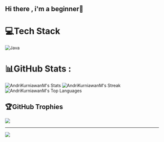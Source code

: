## Hi there , i'm a beginner👋

<!--
**AndriKurniawanM/AndriKurniawanM** is a ✨ _special_ ✨ repository because its `README.md` (this file) appears on your GitHub profile.

Here are some ideas to get you started:

- 🔭 I’m currently working on ...
- 🌱 I’m currently learning ...
- 👯 I’m looking to collaborate on ...
- 🤔 I’m looking for help with ...
- 💬 Ask me about ...
- 📫 How to reach me: ...
- 😄 Pronouns: ...
- ⚡ Fun fact: ...
-->

# 💻Tech Stack
![Java](https://img.shields.io/badge/java-%23ED8B00.svg?style=for-the-badge&logo=java&logoColor=white)
# 📊GitHub Stats :
![AndriKurniawanM's Stats](https://github-readme-stats.vercel.app/api?username=AndriKurniawanM&theme=vue-dark&show_icons=true&hide_border=true&count_private=true)
![AndriKurniawanM's Streak](https://github-readme-streak-stats.herokuapp.com/?user=AndriKurniawanM&theme=vue-dark&hide_border=true)
![AndriKurniawanM's Top Languages](https://github-readme-stats.vercel.app/api/top-langs/?username=AndriKurniawanM&theme=vue-dark&show_icons=true&hide_border=true&layout=compact)

## 🏆GitHub Trophies 
![](https://github-trophies.vercel.app/?username=AndriKurniawanM&theme=darkhub&no-frame=false&no-bg=false&margin-w=4)
 
---
[![](https://visitcount.itsvg.in/api?id=AndriKurniawanM&icon=0&color=1)](https://visitcount.itsvg.in)

